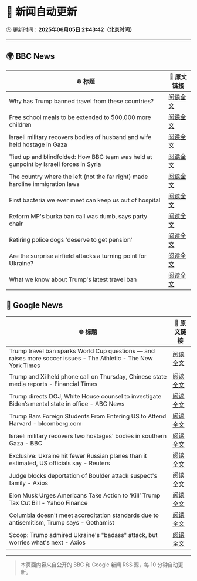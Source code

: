 # 🧠 新闻自动更新

🕒 更新时间：**2025年06月05日 21:43:42（北京时间）**

---

## 🌍 BBC News

| 🌐 标题 | 🔗 原文链接 |
|--------|-------------|
| Why has Trump banned travel from these countries? | [阅读全文](https://www.bbc.com/news/articles/cz6329yvwdvo) |
| Free school meals to be extended to 500,000 more children | [阅读全文](https://www.bbc.com/news/articles/cdr5mr5l2d1o) |
| Israeli military recovers bodies of husband and wife held hostage in Gaza | [阅读全文](https://www.bbc.com/news/articles/c989rl23zzno) |
| Tied up and blindfolded: How BBC team was held at gunpoint by Israeli forces in Syria | [阅读全文](https://www.bbc.com/news/articles/c4grldkeyv5o) |
| The country where the left (not the far right) made hardline immigration laws | [阅读全文](https://www.bbc.com/news/articles/c1mgkd93r4yo) |
| First bacteria we ever meet can keep us out of hospital | [阅读全文](https://www.bbc.com/news/articles/cgr5lej9l8lo) |
| Reform MP's burka ban call was dumb, says party chair | [阅读全文](https://www.bbc.com/news/articles/cql2pzr5qlqo) |
| Retiring police dogs 'deserve to get pension' | [阅读全文](https://www.bbc.com/news/articles/cr7z907rmggo) |
| Are the surprise airfield attacks a turning point for Ukraine? | [阅读全文](https://www.bbc.com/news/articles/cn4gp2g7g47o) |
| What we know about Trump's latest travel ban | [阅读全文](https://www.bbc.com/news/articles/cx271g270v7o) |

## 📰 Google News

| 🌐 标题 | 🔗 原文链接 |
|--------|-------------|
| Trump travel ban sparks World Cup questions — and raises more soccer issues - The Athletic - The New York Times | [阅读全文](https://news.google.com/rss/articles/CBMihgFBVV95cUxNUEVKckM0dXFHVG51T1RkNHlpVkNXbmV1NUlJZFlvNEkyUkozVXlKc2dKa3hTb1M2ZzdkYlRiRzVTTFgwSXA4MXl1elFGemJGcjVpbjdhRm5OQ1lLWmRXd3NDSnRMVHNDVS0yMDc0S09TanlvZG0zQ2NzalhZN3Q0cEpkOGxEdw?oc=5) |
| Trump and Xi held phone call on Thursday, Chinese state media reports - Financial Times | [阅读全文](https://news.google.com/rss/articles/CBMicEFVX3lxTE9pTWdWQ1pmZ1FDMEItRUpPQ3g5Ry1QS0tvWWpjX0NGU0VNOVVqcGQwTkd2OEV1UkwxbEpaOUdjckgzSWxWNlBwbTctXzhQelZDZjl5N0YxMGtRZ21UNEROSVBDdkNSbkxCWmdsNk9xQUY?oc=5) |
| Trump directs DOJ, White House counsel to investigate Biden’s mental state in office - ABC News | [阅读全文](https://news.google.com/rss/articles/CBMiqwFBVV95cUxPV0lNZGZBMS1SZU02RXZWTzgxWGlsRXV2WnpVaDZhYS1MLUYwYjEtc1R2cTZGdldvVkk1bXFUM0VLbHZVc1dDUjFnc1ZSU09PTVZWcHREUW4yR3EzSmU0RmFhX04wVXVVaUd0Z20xYWs4VWdORmV1RnlNUXpodm1Ha3ZlUmFjXzJBWDY5WHJkR2ZCdnJFUHdqVUJjYm1YeTZkaHZ4RnJBLWZ1b1XSAbABQVVfeXFMUFlKVEk5eG95UDNZUUJSSGh1c3NSVks2RE9SNy1MLWNhOF83bE1SdkhXWDNzZ3pKV19IRmxaRTBhNkthVndiUnZqemtOZnVvaTlYcmdBLWhjYU01c1IzRE1hSURVY2xnNGQ2Z2w5dVFmdzU0TWxTOXMyTjNNWU1UT1o4NnE5WkJrcEpwVTNwY3NYb21zWFhsM2Y0ajBOSmdWZFhZQmFMaGZxUW9rZG53RmE?oc=5) |
| Trump Bars Foreign Students From Entering US to Attend Harvard - bloomberg.com | [阅读全文](https://news.google.com/rss/articles/CBMiyAFBVV95cUxPekMwOW1rUzd1NmttekFpX3hfWWdITzFmakJTQUFmS1FnNm5OSURFdjdXMU50WmFHUXdQQnJVZUNYOGNNWEpiODNzcDFkaDVxMzNrbjg0STg4T05qN3BBYkJBTlZmNGFxdzNHdVo5dEJNN0l4Tm1rYmRyRnFGbENhcGFiYV9XVy1wTHQyU2FQUEhmWm50NG5VS0lXeEVGZmJkSmNuclYtOGtYcnpuT2RTYnB2amZSaHBKQlZvU2JXT1kwUWwwcGdJOQ?oc=5) |
| Israeli military recovers two hostages' bodies in southern Gaza - BBC | [阅读全文](https://news.google.com/rss/articles/CBMiWkFVX3lxTE5mQlVzRUtpajA2d1ZMQnpfX2lmQmlPaVJTVWZ6THhuc3JJQ3Rud1BmdGhKa0RESV9VUmxXMmUyREE5R0p3SjFlOHk3dmtWaGZzS2JFYldtajhIZ9IBX0FVX3lxTFBqZzZMUGR6RXB2M3BnZFJoREF5ejQwdkJhMmFiS3RZaUpGY2JoMjFKMGZOT2g0M1FRbTNLeTFQQXZoN0NocTR0anVvMXFQZlNuSWEwUnZ5dDh6T0Q0cmdR?oc=5) |
| Exclusive: Ukraine hit fewer Russian planes than it estimated, US officials say - Reuters | [阅读全文](https://news.google.com/rss/articles/CBMiygFBVV95cUxPeDFoYU9nbkhBWmdZQnhvdnVaVnlWVWo0NlNsWU5WZ3lYc0VhSGludEY5ZV9oSXplTDc5bVBxQUJDdlM4bzRvclVFd2U2bGg1SDJlUHVsTnR4WjU4dTZhNk9UN2ZRR3J2TElOY0pDRTlmSkowTTZpZmZTNVZ1aVdmTVZzWE1Femd0NFQ1TDgzdmFnZWNFVlNnZUZETm91R2x1Nk5TaWJ1ZEpDc0NSWWszV0lNa0NBeDBWcTJNOWJydUdxX2owN0d4RzVn?oc=5) |
| Judge blocks deportation of Boulder attack suspect's family - Axios | [阅读全文](https://news.google.com/rss/articles/CBMihwFBVV95cUxNemdFNnZVWDBpcXFKb1EzRFo0Z092bFVRQlhqZ1pwSDlQRldLR08yQzNSc0dPQUw4RkV6Rm1JSFNmdWpGTjdDVG9OaHluZ2dxUVdTMk14SmcyVHpUVVdGbTA4RmR2Zm1VdVJGWWszVk5BeW8xX0MxYTJjLUtxRWgwQXpSenEzNFE?oc=5) |
| Elon Musk Urges Americans Take Action to ‘Kill’ Trump Tax Cut Bill - Yahoo Finance | [阅读全文](https://news.google.com/rss/articles/CBMihAFBVV95cUxNZDZNQ3h5RTd0Vk9Wdk0xYWx3eTJwNmt6RlV6dVgzRml1SGFnaV9nY19mMGR4b3p4SHJIUEtmcDlic3BaTjFlVEdkRk9FaVlnT1BfSjQxQ292aGlNWEFxWTlBTnFDMWExWXEzRUN0T0FLWEhUd25kQmFhdzJyb0RDNFRGLV8?oc=5) |
| Columbia doesn't meet accreditation standards due to antisemitism, Trump says - Gothamist | [阅读全文](https://news.google.com/rss/articles/CBMipAFBVV95cUxQVnQzYzduUzh4WmVUdHA5NUZ1ajVQUzFnT1hoTjAyNE15eHNmRC03MHFQdE1PNGxnT1hIMVpaVkJTNzZ6aldjeFdOdWctb25uRkFUOGMxblpXYnI1cUdObjNqRjE2VTg5X0ROUDJBV19LZlByYUNIN28zOEJ0MW5wMFNhblcwSWR6RDVuUVgxS09EOW5RYVhPaDdBbk1lM0llQWp6Zg?oc=5) |
| Scoop: Trump admired Ukraine's "badass" attack, but worries what's next - Axios | [阅读全文](https://news.google.com/rss/articles/CBMihAFBVV95cUxQWGNVNU1JOFFGTGgtU2ZaeDJBZG84LVN2cm1WTXc5eWJ4M2JnT2Z6VVdPT3dNb2gzZlVsYjh5SkJHSFd6VHpMd0dhZ01OMldsU19sRXpOaUk0WUVlRFEtVTI3ZGdLc2ljSU1SdkpFS1RkZFRTY3NyRzVtRnNNSmdjTURIRjU?oc=5) |

---
> 本页面内容来自公开的 BBC 和 Google 新闻 RSS 源，每 10 分钟自动更新。